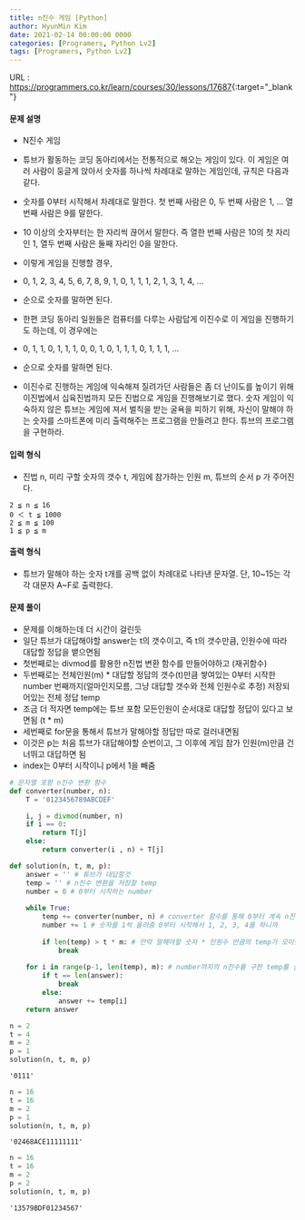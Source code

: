 ```yaml
---
title: n진수 게임 [Python]
author: HyunMin Kim
date: 2021-02-14 00:00:00 0000
categories: [Programers, Python Lv2]
tags: [Programers, Python Lv2]
---
```


URL  : <https://programmers.co.kr/learn/courses/30/lessons/17687>{:target="_blank"}

#### 문제 설명
- N진수 게임
- 튜브가 활동하는 코딩 동아리에서는 전통적으로 해오는 게임이 있다. 이 게임은 여러 사람이 둥글게 앉아서 숫자를 하나씩 차례대로 말하는 게임인데, 규칙은 다음과 같다.
- 숫자를 0부터 시작해서 차례대로 말한다. 첫 번째 사람은 0, 두 번째 사람은 1, … 열 번째 사람은 9를 말한다.
- 10 이상의 숫자부터는 한 자리씩 끊어서 말한다. 즉 열한 번째 사람은 10의 첫 자리인 1, 열두 번째 사람은 둘째 자리인 0을 말한다.
- 이렇게 게임을 진행할 경우,
- 0, 1, 2, 3, 4, 5, 6, 7, 8, 9, 1, 0, 1, 1, 1, 2, 1, 3, 1, 4, …
- 순으로 숫자를 말하면 된다.
- 한편 코딩 동아리 일원들은 컴퓨터를 다루는 사람답게 이진수로 이 게임을 진행하기도 하는데, 이 경우에는
- 0, 1, 1, 0, 1, 1, 1, 0, 0, 1, 0, 1, 1, 1, 0, 1, 1, 1, …
- 순으로 숫자를 말하면 된다.

- 이진수로 진행하는 게임에 익숙해져 질려가던 사람들은 좀 더 난이도를 높이기 위해 이진법에서 십육진법까지 모든 진법으로 게임을 진행해보기로 했다. 숫자 게임이 익숙하지 않은 튜브는 게임에 져서 벌칙을 받는 굴욕을 피하기 위해, 자신이 말해야 하는 숫자를 스마트폰에 미리 출력해주는 프로그램을 만들려고 한다. 튜브의 프로그램을 구현하라.

#### 입력 형식
- 진법 n, 미리 구할 숫자의 갯수 t, 게임에 참가하는 인원 m, 튜브의 순서 p 가 주어진다.
```
2 ≦ n ≦ 16
0 ＜ t ≦ 1000
2 ≦ m ≦ 100
1 ≦ p ≦ m
```

#### 출력 형식
- 튜브가 말해야 하는 숫자 t개를 공백 없이 차례대로 나타낸 문자열. 단, 10\~15는 각각 대문자 A~F로 출력한다.

#### 문제 풀이
- 문제를 이해하는데 더 시간이 걸린듯
- 일단 튜브가 대답해야할 answer는 t의 갯수이고, 즉 t의 갯수만큼, 인원수에 따라 대답할 정답을 뱉으면됨
- 첫번째로는 divmod를 활용한 n진법 변환 함수를 만들어야하고 (재귀함수)
- 두번째로는 전체인원(m) * 대답할 정답의 갯수(t)만큼 쌓여있는 0부터 시작한 number 번째까지(얼마인지모름, 그냥 대답할 갯수와 전체 인원수로 추정) 저장되어있는 전체 정답 temp
- 조금 더 적자면 temp에는 튜브 포함 모든인원이 순서대로 대답할 정답이 있다고 보면됨 (t * m)
- 세번째로 for문을 통해서 튜브가 말해야할 정답만 따로 걸러내면됨
- 이것은 p는 처음 튜브가 대답해야할 순번이고, 그 이후에 게임 참가 인원(m)만큼 건너뛰고 대답하면 됨
- index는 0부터 시작이니 p에서 1을 빼줌


```python
# 문자열 포함 n진수 변환 함수
def converter(number, n):
    T = '0123456789ABCDEF'

    i, j = divmod(number, n)
    if i == 0:
        return T[j]
    else:
        return converter(i , n) + T[j]

def solution(n, t, m, p):
    answer = '' # 튜브가 대답할것
    temp = '' # n진수 변환을 저장할 temp
    number = 0 # 0부터 시작하는 number
    
    while True:
        temp += converter(number, n) # converter 함수를 통해 0부터 계속 n진수로 변환함
        number += 1 # 숫자를 1씩 올려줌 0부터 시작해서 1, 2, 3, 4를 하니까
        
        if len(temp) > t * m: # 만약 말해야할 숫자 * 인원수 만큼의 temp가 모이면 스탑, 왜냐하면 0부터 20까지로 정해놓은게 아니고, 몇명이서 게임하고, 튜브가 몇번째에 이야기를 해야하는지를 알아야하므로, 미기 구할 숫자t는 answer의 갯수임
            break
    
    for i in range(p-1, len(temp), m): # number까지의 n진수를 구한 temp를 실제 튜브가 대답해야할 answer에 저장함, 튜브의 차례부터 시작 temp의 갯수까지 range를 보면되고, m은 몇명이서 하는지임
        if t == len(answer):
            break
        else:
            answer += temp[i]
    return answer
```


```python
n = 2
t = 4
m = 2
p = 1
solution(n, t, m, p)
```




    '0111'




```python
n = 16
t = 16
m = 2
p = 1
solution(n, t, m, p)
```




    '02468ACE11111111'




```python
n = 16
t = 16
m = 2
p = 2
solution(n, t, m, p)
```




    '13579BDF01234567'


